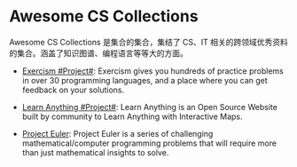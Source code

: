 # Awesome CS Collections

Awesome CS Collections 是集合的集合，集结了 CS、IT 相关的跨领域优秀资料的集合。涵盖了知识图谱、编程语言等等大的方面。

- [Exercism #Project#](http://exercism.io/): Exercism gives you hundreds of practice problems in over 30 programming languages, and a place where you can get feedback on your solutions.

- [Learn Anything #Project#](https://github.com/learn-anything/learn-anything): Learn Anything is an Open Source Website built by community to Learn Anything with Interactive Maps.

- [Project Euler](https://projecteuler.net/about): Project Euler is a series of challenging mathematical/computer programming problems that will require more than just mathematical insights to solve.
